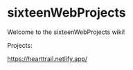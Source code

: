 # sixteenWebProjects

Welcome to the sixteenWebProjects wiki!

Projects:

https://hearttrail.netlify.app/
